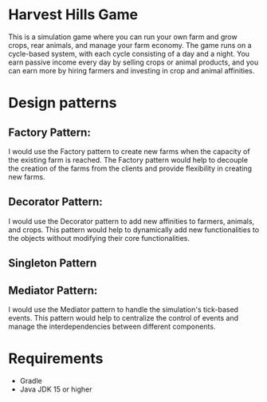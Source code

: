 # Harvest Hills Game
This is a simulation game where you can run your own farm and grow crops, rear animals, and manage your farm economy. The game runs on a cycle-based system, with each cycle consisting of a day and a night. You earn passive income every day by selling crops or animal products, and you can earn more by hiring farmers and investing in crop and animal affinities.

# Design patterns

## Factory Pattern:

I would use the Factory pattern to create new farms when the capacity of the existing farm is reached. The Factory pattern would help to decouple the creation of the farms from the clients and provide flexibility in creating new farms.

## Decorator Pattern:

I would use the Decorator pattern to add new affinities to farmers, animals, and crops. This pattern would help to dynamically add new functionalities to the objects without modifying their core functionalities.

## Singleton Pattern

## Mediator Pattern:

I would use the Mediator pattern to handle the simulation's tick-based events. This pattern would help to centralize the control of events and manage the interdependencies between different components.

# Requirements
+ Gradle
+ Java JDK 15 or higher